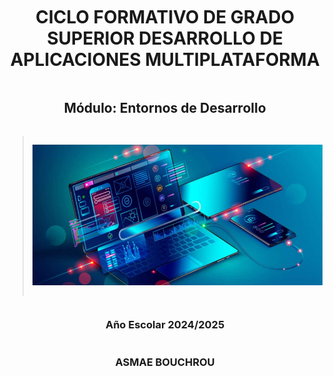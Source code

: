 <div style="display: flex; align-items: center; justify-content: center; height: 100vh; flex-direction: column; text-align: center; line-height: 2>

<div style="text-align: center;">

# CICLO FORMATIVO DE GRADO SUPERIOR DESARROLLO DE APLICACIONES MULTIPLATAFORMA

## Módulo: Entornos de Desarrollo

> ![](captura.png)

### Año Escolar 2024/2025
### ASMAE BOUCHROU

</div>

# Conceptos de Software

## <span style="color:red">Software</span>

### <span style="color:green"> 1. Definicón de Software</span>

El **software** es el conjunto de programas y aplicaciones que permiten al hardware realizar tareas específicas. Funciona como instrucciones digitales que controlan el funcionamiento de los dispositivos electrónicos.

### <span style="color:green">2. Tipos de software según su función</span>

El software se clasifica en:

- **Software de sistema**: Incluye sistemas operativos y controladores.
- **Software de aplicación**: Realiza tareas específicas como editores de texto y navegadores.

- **Software de programación**: Herramientas para programadores, como IDEs y compiladores.

- **Software malicioso (Malware)**: Programas dañinos como virus y troyanos.

### <span style="color:green"> 3. Relación entre software y hardware</span>

El software y el hardware trabajan juntos para permitir el funcionamiento de los dispositivos.

- **Desde el sistema operativo (SO)**: El SO gestiona el hardware y es intermediario entre este y las aplicaciones.

- **Desde las aplicaciones**: Las aplicaciones usan los recursos del sistema mediante el SO.

### <span style="color:green">4. ¿Qué es el desarrollo del software?</span>

El **desarrollo de software** es el proceso de creación y mantenimiento de aplicaciones, organizado en varias fases guiadas por un modelo de ciclo de vida.

## <span style="color:red"> Modelos de ciclo de vida del software</span>

Modelos de ciclo de vida del software

### <span style="color:green"> 1. ¿Qué es el modelo de ciclo de vida?</span>

Un **modelo de ciclo de vida** define los pasos necesarios en el desarrollo del software, desde la planificación hasta el mantenimiento.

### <span style="color:green">2. Tipos de modelos de ciclo de vida</span>

- **Modelo en Cascada**: Lineal, útil en proyectos con requisitos estables.

- **Modelo Iterativo**: Repite fases en ciclos para mejorar el producto.

- **Modelo Ágil**: Fomenta colaboración y flexibilidad, con entregas rápidas de versiones funcionales.

## <span style="color:red">Herramientas CASE - Clasificación</span>

Las **herramientas CASE** (Computer-Aided Software Engineering) se dividen en:

- **CASE de Alto Nivel**: Para análisis y diseño.
- **CASE de Bajo Nivel**: Para codificación y prueba.
- **CASE Integradas**: Cubren todo el ciclo de vida.

## <span style="color:red"> Mapa conceptual sobre los lenguajes de programación</span>

> ![Mapa Conceptual de lenguajes de programación](mapa.png)

## <span style="color:red">Fases en el desarrollo y ejecución del software</span>

1. **Análisis de Requisitos**: Definir qué necesita el usuario.
2. **Diseño**: Planificar la estructura y componentes del software.
3. **Codificación**: Escribir el código.
4. **Pruebas**: Validar que cumple los requisitos.
5. **Implementación**: Hacer que esté disponible para uso.
6. **Mantenimiento**: Mejoras y correcciones continuas.

---
